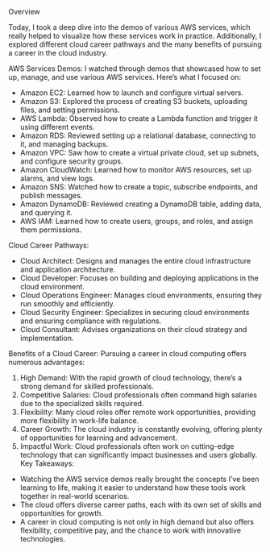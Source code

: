 Overview


Today, I took a deep dive into the demos of various AWS services, which really helped to visualize how these services work in practice. Additionally, I explored different cloud career pathways and the many benefits of pursuing a career in the cloud industry.

AWS Services Demos: 
I watched through demos that showcased how to set up, manage, and use various AWS services. Here’s what I focused on:

* Amazon EC2: Learned how to launch and configure virtual servers.
* Amazon S3: Explored the process of creating S3 buckets, uploading files, and setting permissions.
* AWS Lambda: Observed how to create a Lambda function and trigger it using different events.
* Amazon RDS: Reviewed setting up a relational database, connecting to it, and managing backups.
* Amazon VPC: Saw how to create a virtual private cloud, set up subnets, and configure security groups.
* Amazon CloudWatch: Learned how to monitor AWS resources, set up alarms, and view logs.
* Amazon SNS: Watched how to create a topic, subscribe endpoints, and publish messages.
* Amazon DynamoDB: Reviewed creating a DynamoDB table, adding data, and querying it.
* AWS IAM: Learned how to create users, groups, and roles, and assign them permissions.

Cloud Career Pathways:

* Cloud Architect: Designs and manages the entire cloud infrastructure and application architecture.
* Cloud Developer: Focuses on building and deploying applications in the cloud environment.
* Cloud Operations Engineer: Manages cloud environments, ensuring they run smoothly and efficiently.
* Cloud Security Engineer: Specializes in securing cloud environments and ensuring compliance with regulations.
* Cloud Consultant: Advises organizations on their cloud strategy and implementation.

Benefits of a Cloud Career:
Pursuing a career in cloud computing offers numerous advantages:

1. High Demand: With the rapid growth of cloud technology, there’s a strong demand for skilled professionals.
2. Competitive Salaries: Cloud professionals often command high salaries due to the specialized skills required.
3. Flexibility: Many cloud roles offer remote work opportunities, providing more flexibility in work-life balance.
4. Career Growth: The cloud industry is constantly evolving, offering plenty of opportunities for learning and advancement.
5. Impactful Work: Cloud professionals often work on cutting-edge technology that can significantly impact businesses and users globally.
Key Takeaways: 
* Watching the AWS service demos really brought the concepts I’ve been learning to life, making it easier to understand how these tools work together in real-world scenarios.
* The cloud offers diverse career paths, each with its own set of skills and opportunities for growth.
* A career in cloud computing is not only in high demand but also offers flexibility, competitive pay, and the chance to work with innovative technologies.
